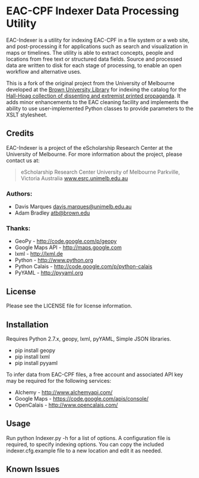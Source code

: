 # EAC-CPF Indexer Data Processing Utility


EAC-Indexer is a utility for indexing EAC-CPF in a file system or a web site,
and post-processing it for applications such as search and visualization in
maps or timelines. The utility is able to extract concepts, people and
locations from free text or structured data fields. Source and processed data
are written to disk for each stage of processing, to enable an open workflow
and alternative uses.

This is a fork of the original project from the University of Melbourne developed
at the [Brown University Library](http://library.brown.edu/) for indexing the catalog for the [Hall-Hoag collection of dissenting and extremist printed propaganda](http://library.brown.edu/collatoz/info.php?id=62). It adds minor enhancements to the EAC cleaning facility and implements the ability to use user-implemented Python classes to provide parameters to the XSLT stylesheet.

## Credits


EAC-Indexer is a project of the eScholarship Research Center at the University 
of Melbourne. For more information about the project, please contact us at:

 > eScholarship Research Center 
 > University of Melbourne
 > Parkville, Victoria
 > Australia
 > www.esrc.unimelb.edu.au

### Authors:

 * Davis Marques <davis.marques@unimelb.edu.au>
 * Adam Bradley <atb@brown.edu>

### Thanks:

 * GeoPy - http://code.google.com/p/geopy
 * Google Maps API - http://maps.google.com
 * lxml - http://lxml.de
 * Python - http://www.python.org
 * Python Calais - http://code.google.com/p/python-calais
 * PyYAML - http://pyyaml.org


## License

Please see the LICENSE file for license information.


## Installation

Requires Python 2.7.x, geopy, lxml, pyYAML, Simple JSON libraries.

 * pip install geopy
 * pip install lxml
 * pip install pyyaml

To infer data from EAC-CPF files, a free account and associated API key may be
required for the following services:

 * Alchemy - http://www.alchemyapi.com/
 * Google Maps - https://code.google.com/apis/console/
 * OpenCalais - http://www.opencalais.com/


## Usage

Run python Indexer.py -h for a list of options. A configuration file is
required, to specify indexing options. You can copy the included
indexer.cfg.example file to a new location and edit it as needed.


## Known Issues
